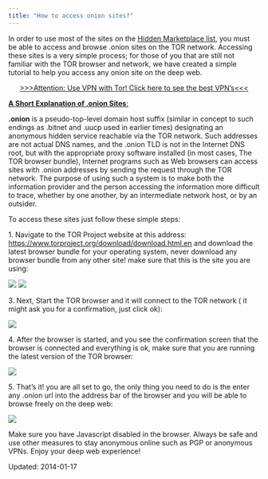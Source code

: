```yaml
---
title: "How to access onion sites?"
---
```


<p>In order to use most of the sites on the <a href="/2013/10/28/updated-llist-of-hidden-marketplaces-tor-i2p/">Hidden Marketplace list</a>, you must be able to access and browse .onion sites on the TOR network. Accessing these sites is a very simple process; for those of you that are still not familiar with the TOR browser and network, we have created a simple tutorial to help you access any onion site on the deep web.</p>
<p style="text-align: center;"><a href="/vpn-comparison-chart/">&gt;&gt;&gt;Attention: Use VPN with Tor! Click here to see the best VPN’s&lt;&lt;&lt;</a></p>
<p><span style="text-decoration: underline;"><strong>A Short Explanation of .onion Sites</strong>:</span></p>
<p><strong>.onion</strong> is a pseudo-top-level domain host suffix (similar in concept to such endings as .bitnet and .uucp used in earlier times) designating an anonymous hidden service reachable via the TOR network. Such addresses are not actual DNS names, and the .onion TLD is not in the Internet DNS root, but with the appropriate proxy software installed (in most cases, The TOR browser bundle), Internet programs such as Web browsers can access sites with .onion addresses by sending the request through the TOR network. The purpose of using such a system is to make both the information provider and the person accessing the information more difficult to trace, whether by one another, by an intermediate network host, or by an outsider.</p>
<p>To access these sites just follow these simple steps:</p>
<p>1. Navigate to the TOR Project website at this address: <a href="https://www.torproject.org/download/download.html.en">https://www.torproject.org/download/download.html.en</a> and download the latest browser bundle for your operating system, never download any browser bundle from any other site! make sure that this is the site you are using:</p>

<img src="https://G-I-R.github.io/deepdotweb/imgs/2014/01/126.png" />


<img src="https://G-I-R.github.io/deepdotweb/imgs/2014/01/210.png" />

<p>3. Next, Start the TOR browser and it will connect to the TOR network ( it might ask you for a confirmation, just click ok):</p>

<img src="https://G-I-R.github.io/deepdotweb/imgs/2014/01/310.png" />

<p>4. After the browser is started, and you see the confirmation screen that the browser is connected and everything is ok, make sure that you are running the latest version of the TOR browser:</p>

<img src="https://G-I-R.github.io/deepdotweb/imgs/2014/01/510.png" />

<p>5. That&#8217;s it! you are all set to go, the only thing you need to do is the enter any .onion url into the address bar of the browser and you will be able to browse freely on the deep web:</p>

<img src="https://G-I-R.github.io/deepdotweb/imgs/2014/01/410.png" />

<p>Make sure you have Javascript disabled in the browser. Always be safe and use other measures to stay anonymous online such as PGP or anonymous VPNs. Enjoy your deep web experience!</p>

Updated: 2014-01-17


